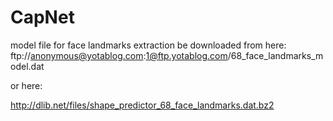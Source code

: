 # CapNet
model file for face landmarks extraction be downloaded from here:
ftp://anonymous@yotablog.com:1@ftp.yotablog.com/68_face_landmarks_model.dat

or here:

http://dlib.net/files/shape_predictor_68_face_landmarks.dat.bz2
